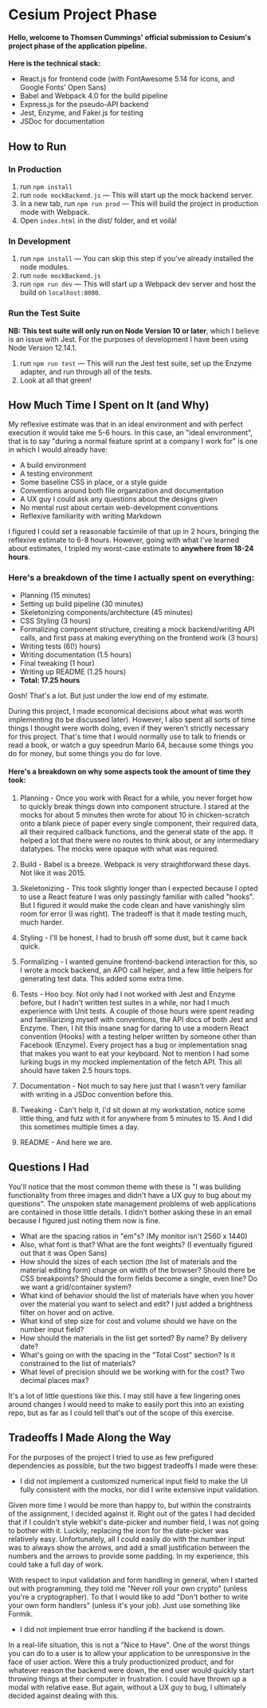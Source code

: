 # Cesium Project Phase

#### Hello, welcome to Thomsen Cummings' official submission to Cesium's project phase of the application pipeline.

**Here is the technical stack:**

- React.js for frontend code (with FontAwesome 5.14 for icons, and Google Fonts' Open Sans)
- Babel and Webpack 4.0 for the build pipeline
- Express.js for the pseudo-API backend
- Jest, Enzyme, and Faker.js for testing
- JSDoc for documentation

## How to Run

### In Production

1. run `npm install`
2. run `node mockBackend.js` — This will start up the mock backend server.
3. In a new tab, run `npm run prod` — This will build the project in production mode with Webpack.
4. Open `index.html` in the dist/ folder, and et voilà!

### In Development

1. run `npm install` — You can skip this step if you've already installed the node modules.
2. run `node mockBackend.js`
3. run `npm run dev` — This will start up a Webpack dev server and host the build on `localhost:8080`.

### Run the Test Suite

**NB: This test suite will only run on Node Version 10 or later**, which I believe is an issue with Jest. For the purposes of development I have been using Node Version 12.14.1.

1. run `npm run test` — This will run the Jest test suite, set up the Enzyme adapter, and run through all of the tests.
2. Look at all that green!

## How Much Time I Spent on It (and Why)

My reflexive estimate was that in an ideal environment and with perfect execution it would take me 5-6 hours. In this case, an "ideal environment", that is to say "during a normal feature sprint at a company I work for" is one in which I would already have:

- A build environment
- A testing environment
- Some baseline CSS in place, or a style guide
- Conventions around both file organization and documentation
- A UX guy I could ask any questions about the designs given
- No mental rust about certain web-development conventions
- Reflexive familiarity with writing Markdown

I figured I could set a reasonable facsimile of that up in 2 hours, bringing the reflexive estimate to 6-8 hours. However, going with what I've learned about estimates, I tripled my worst-case estimate to **anywhere from 18-24 hours**.

### Here's a breakdown of the time I actually spent on everything:

- Planning (15 minutes)
- Setting up build pipeline (30 minutes)
- Skeletonizing components/architecture (45 minutes)
- CSS Styling (3 hours)
- Formalizing component structure, creating a mock backend/writing API calls, and first pass at making everything on the frontend work (3 hours)
- Writing tests (6(!) hours)
- Writing documentation (1.5 hours)
- Final tweaking (1 hour)
- Writing up README (1.25 hours)
- **Total: 17.25 hours**

Gosh! That's a lot. But just under the low end of my estimate.

During this project, I made economical decisions about what was worth implementing (to be discussed later). However, I also spent all sorts of time things I thought were worth doing, even if they weren't strictly necessary for this project. That's time that I would normally use to talk to friends or read a book, or watch a guy speedrun Mario 64, because some things you do for money, but some things you do for love.

#### Here's a breakdown on why some aspects took the amount of time they took:

1. Planning - Once you work with React for a while, you never forget how to quickly break things down into component structure. I stared at the mocks for about 5 minutes then wrote for about 10 in chicken-scratch onto a blank piece of paper every single component, their required data, all their required callback functions, and the general state of the app. It helped a lot that there were no routes to think about, or any intermediary datatypes. The mocks were opaque with what was required.

2. Build - Babel is a breeze. Webpack is very straightforward these days. Not like it was 2015.

3. Skeletonizing - This took slightly longer than I expected because I opted to use a React feature I was only passingly familiar with called "hooks". But I figured it would make the code clean and have vanishingly slim room for error (I was right). The tradeoff is that it made testing much, much harder.

4. Styling - I'll be honest, I had to brush off some dust, but it came back quick.

5. Formalizing - I wanted genuine frontend-backend interaction for this, so I wrote a mock backend, an APO call helper, and a few little helpers for generating test data. This added some extra time.

6. Tests - Hoo boy. Not only had I not worked with Jest and Enzyme before, but I hadn't written test suites in a while, nor had I much experience with Unit tests. A couple of those hours were spent reading and familiarizing myself with conventions, the API docs of both Jest and Enzyme. Then, I hit this insane snag for daring to use a modern React convention (Hooks) with a testing helper written by someone other than Facebook (Enzyme). Every project has a bug or implementation snag that makes you want to eat your keyboard. Not to mention I had some lurking bugs in my mocked implementation of the fetch API. This all should have taken 2.5 hours tops.

7. Documentation - Not much to say here just that I wasn't very familiar with writing in a JSDoc convention before this.

8. Tweaking - Can't help it, I'd sit down at my workstation, notice some little thing, and futz with it for anywhere from 5 minutes to 15. And I did this sometimes multiple times a day.

9. README - And here we are.

## Questions I Had

You'll notice that the most common theme with these is "I was building functionality from three images and didn't have a UX guy to bug about my questions". The unspoken state management problems of web applications are contained in those little details. I didn't bother asking these in an email because I figured just noting them now is fine.

- What are the spacing ratios in "em"s? (My monitor isn't 2560 x 1440)
- Also, what font is that? What are the font weights? (I eventually figured out that it was Open Sans)
- How should the sizes of each section (the list of materials and the material editing form) change on width of the browser? Should there be CSS breakpoints? Should the form fields become a single, even line? Do we want a grid/container system?
- What kind of behavior should the list of materials have when you hover over the material you want to select and edit? I just added a brightness filter on hover and on active.
- What kind of step size for cost and volume should we have on the number input field?
- How should the materials in the list get sorted? By name? By delivery date?
- What's going on with the spacing in the "Total Cost" section? Is it constrained to the list of materials?
- What level of precision should we be working with for the cost? Two decimal places max?

It's a lot of little questions like this. I may still have a few lingering ones around changes I would need to make to easily port this into an existing repo, but as far as I could tell that's out of the scope of this exercise.

## Tradeoffs I Made Along the Way

For the purposes of the project I tried to use as few prefigured dependencies as possible, but the two biggest tradeoffs I made were these:

- I did not implement a customized numerical input field to make the UI fully consistent with the mocks, nor did I write extensive input validation.

Given more time I would be more than happy to, but within the constraints of the assignment, I decided against it. Right out of the gates I had decided that if I couldn't style webkit's date-picker and number field, I was not going to bother with it. Luckily, replacing the icon for the date-picker was relatively easy. Unfortunately, all I could easily do with the number input was to always show the arrows, and add a small justification between the numbers and the arrows to provide some padding. In my experience, this could take a full day of work.

With respect to input validation and form handling in general, when I started out with programming, they told me "Never roll your own crypto" (unless you're a cryptographer). To that I would like to add "Don't bother to write your own form handlers" (unless it's your job). Just use something like Formik.

- I did not implement true error handling if the backend is down.

In a real-life situation, this is not a "Nice to Have". One of the worst things you can do to a user is to allow your application to be unresponsive in the face of user action. Were this a truly productionized product, and for whatever reason the backend were down, the end user would quickly start throwing things at their computer in frustration. I could have thrown up a modal with relative ease. But again, without a UX guy to bug, I ultimately decided against dealing with this.
